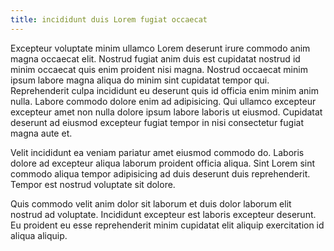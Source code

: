 ```yaml
---
title: incididunt duis Lorem fugiat occaecat
---
```


Excepteur voluptate minim ullamco Lorem deserunt irure commodo anim magna occaecat elit. Nostrud fugiat anim duis est cupidatat nostrud id minim occaecat quis enim proident nisi magna. Nostrud occaecat minim ipsum labore magna aliqua do minim sint cupidatat tempor qui. Reprehenderit culpa incididunt eu deserunt quis id officia enim minim anim nulla. Labore commodo dolore enim ad adipisicing. Qui ullamco excepteur excepteur amet non nulla dolore ipsum labore laboris ut eiusmod. Cupidatat deserunt ad eiusmod excepteur fugiat tempor in nisi consectetur fugiat magna aute et.

Velit incididunt ea veniam pariatur amet eiusmod commodo do. Laboris dolore ad excepteur aliqua laborum proident officia aliqua. Sint Lorem sint commodo aliqua tempor adipisicing ad duis deserunt duis reprehenderit. Tempor est nostrud voluptate sit dolore.

Quis commodo velit anim dolor sit laborum et duis dolor laborum elit nostrud ad voluptate. Incididunt excepteur est laboris excepteur deserunt. Eu proident eu esse reprehenderit minim cupidatat elit aliquip exercitation id aliqua aliquip.